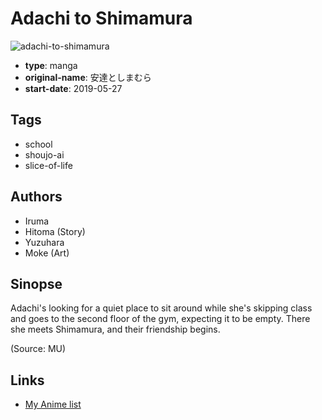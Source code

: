 # Adachi to Shimamura

![adachi-to-shimamura](https://cdn.myanimelist.net/images/manga/2/232193.jpg)

-   **type**: manga
-   **original-name**: 安達としまむら
-   **start-date**: 2019-05-27

## Tags

-   school
-   shoujo-ai
-   slice-of-life

## Authors

-   Iruma
-   Hitoma (Story)
-   Yuzuhara
-   Moke (Art)

## Sinopse

Adachi's looking for a quiet place to sit around while she's skipping class and goes to the second floor of the gym, expecting it to be empty. There she meets Shimamura, and their friendship begins.

(Source: MU)

## Links

-   [My Anime list](https://myanimelist.net/manga/120071/Adachi_to_Shimamura)
